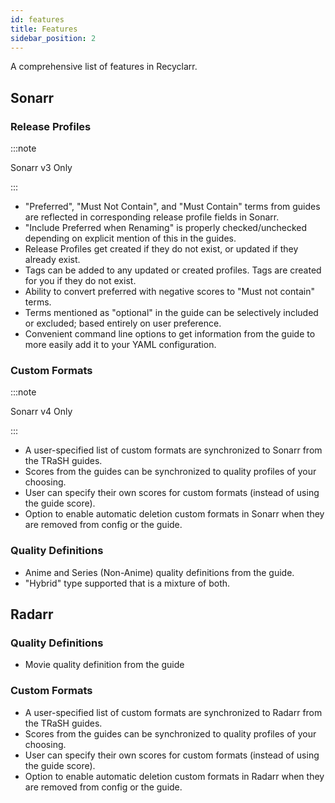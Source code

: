 ```yaml
---
id: features
title: Features
sidebar_position: 2
---
```


A comprehensive list of features in Recyclarr.

## Sonarr

### Release Profiles

:::note

Sonarr v3 Only

:::

- "Preferred", "Must Not Contain", and "Must Contain" terms from guides are reflected in
  corresponding release profile fields in Sonarr.
- "Include Preferred when Renaming" is properly checked/unchecked depending on explicit mention of
  this in the guides.
- Release Profiles get created if they do not exist, or updated if they already exist.
- Tags can be added to any updated or created profiles. Tags are created for you if they do not
  exist.
- Ability to convert preferred with negative scores to "Must not contain" terms.
- Terms mentioned as "optional" in the guide can be selectively included or excluded; based entirely
  on user preference.
- Convenient command line options to get information from the guide to more easily add it to your
  YAML configuration.

### Custom Formats

:::note

Sonarr v4 Only

:::

- A user-specified list of custom formats are synchronized to Sonarr from the TRaSH guides.
- Scores from the guides can be synchronized to quality profiles of your choosing.
- User can specify their own scores for custom formats (instead of using the guide score).
- Option to enable automatic deletion custom formats in Sonarr when they are removed from config or
  the guide.

### Quality Definitions

- Anime and Series (Non-Anime) quality definitions from the guide.
- "Hybrid" type supported that is a mixture of both.

## Radarr

### Quality Definitions

- Movie quality definition from the guide

### Custom Formats

- A user-specified list of custom formats are synchronized to Radarr from the TRaSH guides.
- Scores from the guides can be synchronized to quality profiles of your choosing.
- User can specify their own scores for custom formats (instead of using the guide score).
- Option to enable automatic deletion custom formats in Radarr when they are removed from config or
  the guide.
